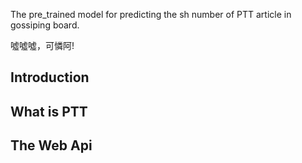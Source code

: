 The pre_trained model for predicting the sh number of PTT article in gossiping board.


噓噓噓，可憐阿!

## Introduction

## What is PTT

## The Web Api
